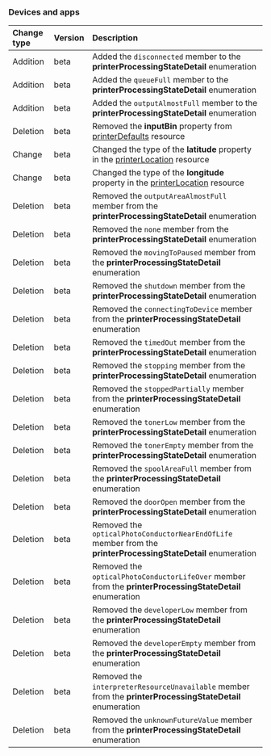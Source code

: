 ### Devices and apps

| **Change type** | **Version** | **Description** |
|:---|:---|:---|
|Addition|beta|Added the `disconnected` member to the **printerProcessingStateDetail** enumeration|
|Addition|beta|Added the `queueFull` member to the **printerProcessingStateDetail** enumeration|
|Addition|beta|Added the `outputAlmostFull` member to the **printerProcessingStateDetail** enumeration|
|Deletion|beta|Removed the **inputBin** property from [printerDefaults](https://docs.microsoft.com/en-us/graph/api/resources/printerDefaults?view=graph-rest-beta) resource|
|Change|beta|Changed the type of the **latitude** property in the [printerLocation](https://docs.microsoft.com/en-us/graph/api/resources/printerLocation?view=graph-rest-beta) resource|
|Change|beta|Changed the type of the **longitude** property in the [printerLocation](https://docs.microsoft.com/en-us/graph/api/resources/printerLocation?view=graph-rest-beta) resource|
|Deletion|beta|Removed the `outputAreaAlmostFull` member from the **printerProcessingStateDetail** enumeration|
|Deletion|beta|Removed the `none` member from the **printerProcessingStateDetail** enumeration|
|Deletion|beta|Removed the `movingToPaused` member from the **printerProcessingStateDetail** enumeration|
|Deletion|beta|Removed the `shutdown` member from the **printerProcessingStateDetail** enumeration|
|Deletion|beta|Removed the `connectingToDevice` member from the **printerProcessingStateDetail** enumeration|
|Deletion|beta|Removed the `timedOut` member from the **printerProcessingStateDetail** enumeration|
|Deletion|beta|Removed the `stopping` member from the **printerProcessingStateDetail** enumeration|
|Deletion|beta|Removed the `stoppedPartially` member from the **printerProcessingStateDetail** enumeration|
|Deletion|beta|Removed the `tonerLow` member from the **printerProcessingStateDetail** enumeration|
|Deletion|beta|Removed the `tonerEmpty` member from the **printerProcessingStateDetail** enumeration|
|Deletion|beta|Removed the `spoolAreaFull` member from the **printerProcessingStateDetail** enumeration|
|Deletion|beta|Removed the `doorOpen` member from the **printerProcessingStateDetail** enumeration|
|Deletion|beta|Removed the `opticalPhotoConductorNearEndOfLife` member from the **printerProcessingStateDetail** enumeration|
|Deletion|beta|Removed the `opticalPhotoConductorLifeOver` member from the **printerProcessingStateDetail** enumeration|
|Deletion|beta|Removed the `developerLow` member from the **printerProcessingStateDetail** enumeration|
|Deletion|beta|Removed the `developerEmpty` member from the **printerProcessingStateDetail** enumeration|
|Deletion|beta|Removed the `interpreterResourceUnavailable` member from the **printerProcessingStateDetail** enumeration|
|Deletion|beta|Removed the `unknownFutureValue` member from the **printerProcessingStateDetail** enumeration|
